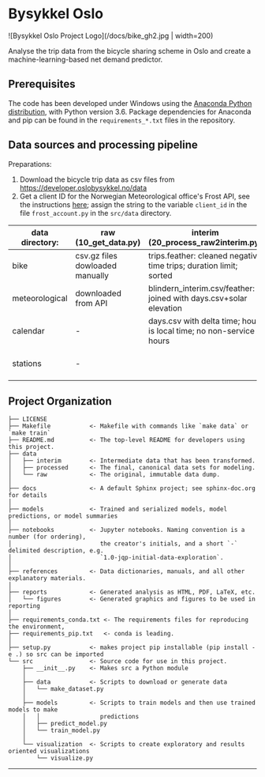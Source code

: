 Bysykkel Oslo
==============================
![Bysykkel Oslo Project Logo](/docs/bike_gh2.jpg | width=200)

Analyse the trip data from the bicycle sharing scheme in Oslo and create a
machine-learning-based net demand predictor.


Prerequisites
-------------

The code has been developed under Windows using the
[Anaconda Python distribution](https://www.anaconda.com/download/),
with Python version 3.6. Package dependencies for Anaconda and pip can be found
in the `requirements_*.txt` files in the repository.


Data sources and processing pipeline
------------------------------------

Preparations:
1. Download the bicycle trip data as csv files from https://developer.oslobysykkel.no/data
1. Get a client ID for the Norwegian Meteorological office's Frost API, see the instructions
   [here](https://frost.met.no/auth/requestCredentials.html); assign the string to the
   variable `client_id` in the file `frost_account.py` in the `src/data` directory.


data directory:| raw (10_get_data.py)            | interim (20_process_raw2interim.py)                                | processed (30_process_interim2processed.py)
---------------| --------------------------------|--------------------------------------------------------------------|--------------------------------------------
bike           | csv.gz files dowloaded manually | trips.feather: cleaned negative time trips; duration limit; sorted | obs_netflow.csv/feather: net flow data
meteorological | downloaded from API             | blindern_interim.csv/feather: joined with days.csv+solar elevation | (included in the above)
calendar       | -                               | days.csv with delta time; hour is local time; no non-service hours | (included in the above)
stations       | -                               |           | stations.csv: first day/time each station is used (written by 31_station_start2processed)



Project Organization
------------

    ├── LICENSE
    ├── Makefile           <- Makefile with commands like `make data` or `make train`
    ├── README.md          <- The top-level README for developers using this project.
    ├── data
    │   ├── interim        <- Intermediate data that has been transformed.
    │   ├── processed      <- The final, canonical data sets for modeling.
    │   └── raw            <- The original, immutable data dump.
    │
    ├── docs               <- A default Sphinx project; see sphinx-doc.org for details
    │
    ├── models             <- Trained and serialized models, model predictions, or model summaries
    │
    ├── notebooks          <- Jupyter notebooks. Naming convention is a number (for ordering),
    │                         the creator's initials, and a short `-` delimited description, e.g.
    │                         `1.0-jqp-initial-data-exploration`.
    │
    ├── references         <- Data dictionaries, manuals, and all other explanatory materials.
    │
    ├── reports            <- Generated analysis as HTML, PDF, LaTeX, etc.
    │   └── figures        <- Generated graphics and figures to be used in reporting
    │
    ├── requirements_conda.txt <- The requirements files for reproducing the environment,
    ├── requirements_pip.txt   <- conda is leading.
    │
    ├── setup.py           <- makes project pip installable (pip install -e .) so src can be imported
    └── src                <- Source code for use in this project.
        ├── __init__.py    <- Makes src a Python module
        │
        ├── data           <- Scripts to download or generate data
        │   └── make_dataset.py
        │
        ├── models         <- Scripts to train models and then use trained models to make
        │   │                 predictions
        │   ├── predict_model.py
        │   └── train_model.py
        │
        └── visualization  <- Scripts to create exploratory and results oriented visualizations
            └── visualize.py


--------
<!-- Requirements files: conda list -e > requirements_conda.txt
                         pip freeze > requirements_pip.txt -->
<!--
<p><small>Project based on the <a target="_blank" href="https://drivendata.github.io/cookiecutter-data-science/">cookiecutter data science project template</a>. #cookiecutterdatascience</small></p>
-->